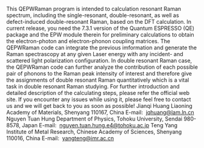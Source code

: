 This QEPWRaman program is intended to calculation resonant Raman spectrum, including the single-resonant, double-resonant, as well as defect-induced double-resonant Raman, based on the DFT calculation. In current release, you need the 7.3.1 version of the Quantum ESPRESSO (QE) package and the EPW module therein for preliminary calculations to obtain the electron-photon and electron-phonon coupling matrices. The QEPWRaman code can integrate the previous imformation and generate the Raman spectrascopy at any given Laser energy with any incident- and scattered light polarization configuration. In double resonant Raman case, the QEPWRaman code can further analyze the contribution of each possible pair of phonons to the Raman peak intensity of interest and therefore give the assignments of double resonant Raman quantitatively which is a vital task in double resonant Raman studying.
For further introduction and detailed description of the calculating steps, please refer the official web site. If you encounter any issues while using it, please feel free to contact us and we will get back to you as soon as possible!
Jianqi Huang
Liaoning Academy of Materials, Shenyang 110167, China
E-mail:&nbsp;&nbsp;jqhuang@lam.ln.cn
Nguyen Tuan Hung
Department of Physics, Tohoku University, Sendai 980-8578, Japan
E-mail:&nbsp;&nbsp;nguyen.tuan.hung.e4@tohoku.ac.jp
Teng Yang
Institute of Metal Research, Chinese Academy of Sciences, Shenyang 110016, China
E-mail:&nbsp;&nbsp;yangteng@imr.ac.cn

